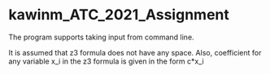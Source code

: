 # kawinm_ATC_2021_Assignment

The program supports taking input from command line. 

It is assumed that z3 formula does not have any space. Also, coefficient for any variable x_i in the z3 formula is given in the form c*x_i 
